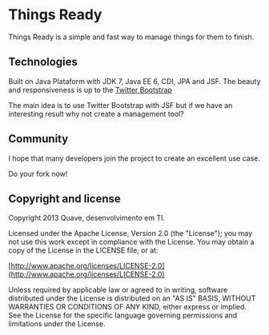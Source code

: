 Things Ready
============
Things Ready is a simple and fast way to manage things for them to finish.

## Technologies
Built on Java Plataform with JDK 7, Java EE 6, CDI, JPA and JSF. The beauty and responsiveness is up to the [Twitter Bootstrap](http://twitter.github.io/bootstrap/)

The main idea is to use Twitter Bootstrap with JSF but if we have an interesting result why not create a management tool?

## Community
I hope that many developers join the project to create an excellent use case.

Do your fork now!

## Copyright and license

Copyright 2013 Quave, desenvolvimento em TI.

Licensed under the Apache License, Version 2.0 (the "License");
you may not use this work except in compliance with the License.
You may obtain a copy of the License in the LICENSE file, or at:

  [http://www.apache.org/licenses/LICENSE-2.0](http://www.apache.org/licenses/LICENSE-2.0)

Unless required by applicable law or agreed to in writing, software
distributed under the License is distributed on an "AS IS" BASIS,
WITHOUT WARRANTIES OR CONDITIONS OF ANY KIND, either express or implied.
See the License for the specific language governing permissions and
limitations under the License.
